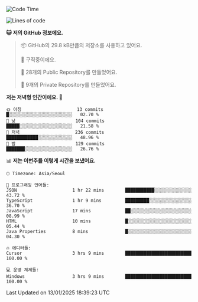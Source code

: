   <!--START_SECTION:waka-->
![Code Time](http://img.shields.io/badge/Code%20Time-973%20hrs%2010%20mins-blue)

![Lines of code](https://img.shields.io/badge/%EC%A0%80%EB%8A%94%20%EC%97%AC%ED%83%9C%EA%B9%8C%EC%A7%80%20-758.3%20thousand%20%EC%A4%84%EC%9D%98%20%EC%BD%94%EB%93%9C%EB%A5%BC%20%EC%9E%91%EC%84%B1%ED%96%88%EC%96%B4%EC%9A%94.-blue)

**🐱 저의 GitHub 정보에요.** 

> 📦 GitHub의 29.8 kB만큼의 저장소를 사용하고 있어요. 
 > 
> 💼 구직중이에요.
 > 
> 📜 28개의 Public Repository를 만들었어요. 
 > 
> 🔑 9개의 Private Repository를 만들었어요. 
 > 
**저는 저녁형 인간이에요. 🦉** 

```text
🌞 아침                     13 commits          █░░░░░░░░░░░░░░░░░░░░░░░░   02.70 % 
🌆 낮　                     104 commits         █████░░░░░░░░░░░░░░░░░░░░   21.58 % 
🌃 저녁                     236 commits         ████████████░░░░░░░░░░░░░   48.96 % 
🌙 밤　                     129 commits         ███████░░░░░░░░░░░░░░░░░░   26.76 % 
```


📊 **저는 이번주를 이렇게 시간을 보냈어요.** 

```text
🕑︎ Timezone: Asia/Seoul

💬 프로그래밍 언어들: 
JSON                     1 hr 22 mins        ███████████░░░░░░░░░░░░░░   43.72 % 
TypeScript               1 hr 9 mins         █████████░░░░░░░░░░░░░░░░   36.70 % 
JavaScript               17 mins             ██░░░░░░░░░░░░░░░░░░░░░░░   08.99 % 
HTML                     10 mins             █░░░░░░░░░░░░░░░░░░░░░░░░   05.44 % 
Java Properties          8 mins              █░░░░░░░░░░░░░░░░░░░░░░░░   04.30 % 

🔥 에디터들: 
Cursor                   3 hrs 9 mins        █████████████████████████   100.00 % 

💻 운영 체제들: 
Windows                  3 hrs 9 mins        █████████████████████████   100.00 % 
```


 Last Updated on 13/01/2025 18:39:23 UTC
<!--END_SECTION:waka-->
